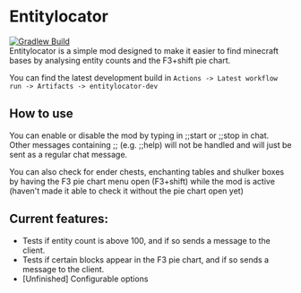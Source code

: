 # Entitylocator
[![Gradlew Build](https://github.com/circularsprojects/entitylocator/actions/workflows/gradle.yml/badge.svg)](https://github.com/circularsprojects/entitylocator/actions/workflows/gradle.yml)\
Entitylocator is a simple mod designed to make it easier to find minecraft bases by analysing entity counts and the F3+shift pie chart.

You can find the latest development build in `Actions -> Latest workflow run -> Artifacts -> entitylocator-dev`
## How to use
You can enable or disable the mod by typing in ;;start or ;;stop in chat.\
Other messages containing ;; (e.g. ;;help) will not be handled and will just be sent as a regular chat message.

You can also check for ender chests, enchanting tables and shulker boxes by having the F3 pie chart menu open (F3+shift) while the mod is active (haven't made it able to check it without the pie chart open yet)
## Current features:
- Tests if entity count is above 100, and if so sends a message to the client.
- Tests if certain blocks appear in the F3 pie chart, and if so sends a message to the client.
- [Unfinished] Configurable options

